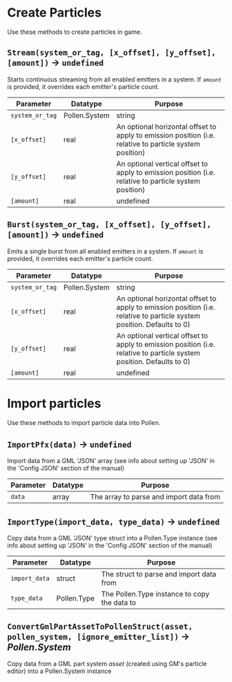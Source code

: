 # Create Particles

Use these methods to create particles in game.

## `Stream(system_or_tag, [x_offset], [y_offset], [amount])` → `undefined`
Starts continuous streaming from all enabled emitters in a system. If `amount` is provided, it overrides each emitter's particle count.

| Parameter | Datatype  | Purpose |
|-----------|-----------|---------|
|`system_or_tag` |Pollen.System|string |The Pollen system instance or its string tag |
|`[x_offset]` |real |An optional horizontal offset to apply to emission position (i.e. relative to particle system position) |
|`[y_offset]` |real |An optional vertical offset to apply to emission position (i.e. relative to particle system position) |
|`[amount]` |real|undefined |Optional particles-per-step override for all emitters |

## `Burst(system_or_tag, [x_offset], [y_offset], [amount])` → `undefined`
Emits a single burst from all enabled emitters in a system. If `amount` is provided, it overrides each emitter's particle count.

| Parameter | Datatype  | Purpose |
|-----------|-----------|---------|
|`system_or_tag` |Pollen.System|string |The Pollen system instance or its string tag |
|`[x_offset]` |real |An optional horizontal offset to apply to emission position (i.e. relative to particle system position. Defaults to 0) |
|`[y_offset]` |real |An optional vertical offset to apply to emission position (i.e. relative to particle system position. Defaults to 0) |
|`[amount]` |real|undefined |Optional particles-per-step override for all emitters (Defaults to undefined) |
# Import particles

Use these methods to import particle data into Pollen.

## `ImportPfx(data)` → `undefined`
Import data from a GML 'JSON' array (see info about setting up 'JSON' in the 'Config JSON' section of the manual)

| Parameter | Datatype  | Purpose |
|-----------|-----------|---------|
|`data` |array |The array to parse and import data from |

## `ImportType(import_data, type_data)` → `undefined`
Copy data from a GML 'JSON' type struct into a Pollen.Type instance (see info about setting up 'JSON' in the 'Config JSON' section of the manual)

| Parameter | Datatype  | Purpose |
|-----------|-----------|---------|
|`import_data` |struct |The struct to parse and import data from |
|`type_data` |Pollen.Type |The Pollen.Type instance to copy the data to |

## `ConvertGmlPartAssetToPollenStruct(asset, pollen_system, [ignore_emitter_list])` → *Pollen.System*
Copy data from a GML part system *asset* (created using GM's particle editor) into a Pollen.System instance